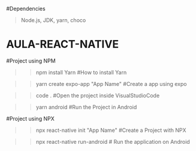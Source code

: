 #Dependencies
> Node.js, JDK, yarn, choco

# AULA-REACT-NATIVE

#Project using NPM

>> npm install Yarn #How to install Yarn

>> yarn create expo-app "App Name" #Create a app using expo

>> code .  #Open the project inside VisualStudioCode

>> yarn android #Run the Project in Android

#Project using NPX

>> npx react-native init "App Name" #Create a Project with NPX

>> npx react-native run-android # Run the application on Android
